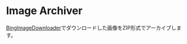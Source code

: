 # Image Archiver

[BingImageDownloader](https://github.com/maeda6uiui/BingImageDownloader)でダウンロードした画像をZIP形式でアーカイブします。

